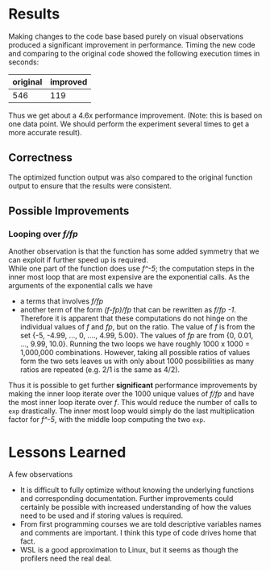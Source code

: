 # Results

Making changes to the code base based purely on visual observations produced a significant improvement in performance. Timing the new code and comparing to the original code showed the following execution times in seconds:

 original | improved |
----------|----------|
 546      | 119      |

 Thus we get about a 4.6x performance improvement. (Note: this is based on one data point. We should perform the experiment several times to get a more accurate result). 
 
 ## Correctness
 The optimized function output was also compared to the original function output to ensure that the results were consistent. 

## Possible Improvements

### Looping over *f/fp*   
Another observation is that the function has some added symmetry that we can exploit if further speed up is required.  
While one part of the function does use *f^-5*; the computation steps in the inner most loop that are most expensive are the exponential calls. As the arguments of the exponential calls we have 
- a terms that involves *f/fp*
- another term of the form *(f-fp)/fp* that can be rewritten as *f/fp -1*. 
Therefore it is apparent that these computations do not hinge on the individual values of *f* and *fp*, but on the ratio. 
The value of *f* is from the set {-5, -4.99, ..., 0, ...., 4.99, 5.00}. 
The values of  *fp* are from {0, 0.01, ..., 9.99, 10.0}. 
Running the two loops we have roughly 1000 x 1000 = 1,000,000 combinations. 
However, taking all possible ratios of values form the two sets leaves us with only about 1000 possibilities as many ratios are repeated (e.g. 2/1 is the same as 4/2). 

Thus it is possible to get further **significant** performance improvements by making the inner loop iterate over the 1000 unique values of *f/fp* and have the most inner loop iterate over *f*. This would reduce the number of calls to ```exp``` drastically. The inner most loop would simply do the last multiplication factor for *f^-5*, with the middle loop computing the two ```exp```.

# Lessons Learned

A few observations
- It is difficult to fully optimize without knowing the underlying functions and corresponding documentation. Further improvements could certainly be possible with
increased understanding of how the values need to be used and if storing values is required.
- From first programming courses we are told descriptive variables names and comments are important. I think this type of code drives home that fact.
- WSL is a good approximation to Linux, but it seems as though the profilers need the real deal.